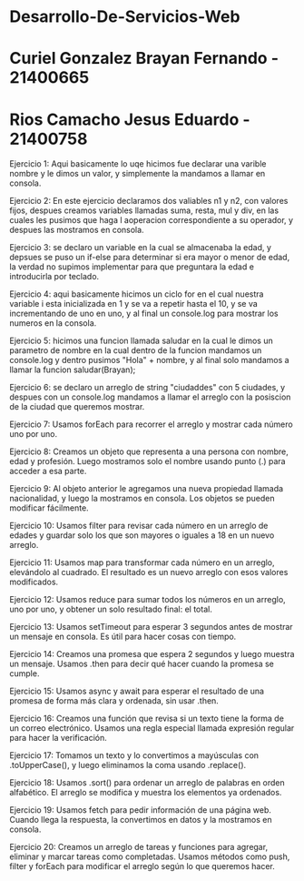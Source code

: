 # Desarrollo-De-Servicios-Web
# Curiel Gonzalez Brayan Fernando - 21400665
# Rios Camacho Jesus Eduardo - 21400758

Ejercicio 1:
Aqui basicamente lo uqe hicimos fue declarar una varible nombre y le dimos un valor, y simplemente la mandamos a llamar en consola.

Ejercicio 2:
En este ejercicio declaramos dos valiables n1 y n2, con valores fijos, despues creamos variables llamadas suma, resta, mul y div, en las cuales les pusimos que haga l aoperacion correspondiente a su operador, y despues las mostramos en consola.

Ejercicio 3:
se declaro un variable en la cual se almacenaba la edad, y depsues se puso un if-else para determinar si era mayor o menor de edad, la verdad no supimos implementar para que preguntara la edad e introducirla por teclado.

Ejercicio 4:
aqui basicamente hicimos un ciclo for en el cual nuestra variable i esta inicializada en 1 y se va a repetir hasta el 10, y se va incrementando de uno en uno, y al final un console.log para mostrar los numeros en la consola.

Ejercicio 5:
hicimos una funcion llamada saludar en la cual le dimos un parametro de nombre  en la cual dentro de la funcion mandamos un console.log y dentro pusimos "Hola" + nombre, y al final solo mandamos a llamar la funcion saludar(Brayan);

Ejercicio 6:
se declaro un arreglo de string "ciudaddes" con 5 ciudades, y despues con un console.log mandamos a llamar el arreglo con la posiscion de la ciudad que queremos mostrar.

Ejercicio 7:
Usamos forEach para recorrer el arreglo y mostrar cada número uno por uno.

Ejercicio 8:
Creamos un objeto que representa a una persona con nombre, edad y profesión. Luego mostramos solo el nombre usando punto (.) para acceder a esa parte.

Ejercicio 9:
Al objeto anterior le agregamos una nueva propiedad llamada nacionalidad, y luego la mostramos en consola. Los objetos se pueden modificar fácilmente.

Ejercicio 10:
Usamos filter para revisar cada número en un arreglo de edades y guardar solo los que son mayores o iguales a 18 en un nuevo arreglo.

Ejercicio 11:
Usamos map para transformar cada número en un arreglo, elevándolo al cuadrado. El resultado es un nuevo arreglo con esos valores modificados.

Ejercicio 12:
Usamos reduce para sumar todos los números en un arreglo, uno por uno, y obtener un solo resultado final: el total.

Ejercicio 13:
Usamos setTimeout para esperar 3 segundos antes de mostrar un mensaje en consola. Es útil para hacer cosas con tiempo.

Ejercicio 14:
Creamos una promesa que espera 2 segundos y luego muestra un mensaje. Usamos .then para decir qué hacer cuando la promesa se cumple.

Ejercicio 15:
Usamos async y await para esperar el resultado de una promesa de forma más clara y ordenada, sin usar .then.

Ejercicio 16:
Creamos una función que revisa si un texto tiene la forma de un correo electrónico. Usamos una regla especial llamada expresión regular para hacer la verificación.

Ejercicio 17:
Tomamos un texto y lo convertimos a mayúsculas con .toUpperCase(), y luego eliminamos la coma usando .replace().

Ejercicio 18:
Usamos .sort() para ordenar un arreglo de palabras en orden alfabético. El arreglo se modifica y muestra los elementos ya ordenados.

Ejercicio 19:
Usamos fetch para pedir información de una página web. Cuando llega la respuesta, la convertimos en datos y la mostramos en consola.

Ejercicio 20:
Creamos un arreglo de tareas y funciones para agregar, eliminar y marcar tareas como completadas. Usamos métodos como push, filter y forEach para modificar el arreglo según lo que queremos hacer.
